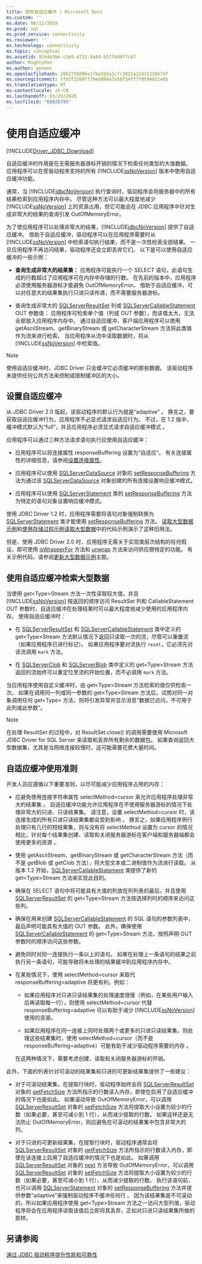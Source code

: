 ```yaml
---
title: 使用自适应缓冲 | Microsoft Docs
ms.custom: ''
ms.date: 08/12/2019
ms.prod: sql
ms.prod_service: connectivity
ms.reviewer: ''
ms.technology: connectivity
ms.topic: conceptual
ms.assetid: 92d4e3be-c3e9-4732-9a60-b57f4d0f7cb7
author: MightyPen
ms.author: genemi
ms.openlocfilehash: 28b2750d96e1fbe5b5a1cfc3021a22415128b7df
ms.sourcegitcommit: ff82f3260ff79ed860a7a58f54ff7f0594851e6b
ms.translationtype: HT
ms.contentlocale: zh-CN
ms.lasthandoff: 03/29/2020
ms.locfileid: "69026799"
---
```

# <a name="using-adaptive-buffering"></a>使用自适应缓冲

[!INCLUDE[Driver_JDBC_Download](../../includes/driver_jdbc_download.md)]

自适应缓冲的作用是在无需服务器游标开销的情况下检索任何类型的大值数据。 应用程序可以在受驱动程序支持的所有 [!INCLUDE[ssNoVersion](../../includes/ssnoversion-md.md)] 版本中使用自适应缓冲功能。

通常，当 [!INCLUDE[jdbcNoVersion](../../includes/jdbcnoversion_md.md)] 执行查询时，驱动程序会将服务器中的所有结果检索到应用程序内存中。 尽管这种方法可以最大程度地减少 [!INCLUDE[ssNoVersion](../../includes/ssnoversion-md.md)] 上的资源占用，但它可能会在 JDBC 应用程序中针对生成非常大的结果的查询引发 OutOfMemoryError。

为了使应用程序可以处理非常大的结果，[!INCLUDE[jdbcNoVersion](../../includes/jdbcnoversion_md.md)] 提供了自适应缓冲。 借助于自适应缓冲，驱动程序可以在应用程序需要时从 [!INCLUDE[ssNoVersion](../../includes/ssnoversion-md.md)] 中检索语句执行结果，而不是一次性检索全部结果。 一旦应用程序不再访问结果，驱动程序还会立即丢弃它们。 以下是可以使用自适应缓冲的一些示例：

- **查询生成非常大的结果集：** 应用程序可能执行一个 SELECT 语句，此语句生成的行数超过了应用程序可在内存中存储的行数。 在先前的版本中，应用程序必须使用服务器游标才能避免 OutOfMemoryError。 借助于自适应缓冲，可以对任意大的结果集执行只进只读传递，而不需要服务器游标。

- 查询生成非常大的 [SQLServerResultSet](../../connect/jdbc/reference/sqlserverresultset-class.md) 列或 [SQLServerCallableStatement](../../connect/jdbc/reference/sqlservercallablestatement-class.md) OUT 参数值：    应用程序可检索单个值（列或 OUT 参数），而该值太大，无法全部放入应用程序内存中。 通过自适应缓冲，客户端应用程序可以使用 getAsciiStream、getBinaryStream 或 getCharacterStream 方法将此类值作为流来进行检索。 当应用程序从流中读取数据时，将从 [!INCLUDE[ssNoVersion](../../includes/ssnoversion-md.md)] 中检索值。

> [!NOTE]  
> 使用自适应缓冲时，JDBC Driver 只会缓冲它必须缓冲的那些数据。 该驱动程序未提供任何公共方法来控制或限制缓冲区的大小。

## <a name="setting-adaptive-buffering"></a>设置自适应缓冲

从 JDBC Driver 2.0 版起，该驱动程序的默认行为就是“adaptive”  。 换言之，要获取自适应缓冲行为，应用程序不必显式请求自适应行为。 不过，在 1.2 版中，缓冲模式默认为“full”，并且应用程序必须显式请求自适应缓冲模式  。

应用程序可以通过三种方法请求语句执行应使用自适应缓冲：

- 应用程序可以将连接属性 responseBuffering  设置为“自适应”。 有关连接属性的详细信息，请参阅[设置连接属性](../../connect/jdbc/setting-the-connection-properties.md)。

- 应用程序可以使用 [SQLServerDataSource](../../connect/jdbc/reference/sqlserverdatasource-class.md) 对象的 [setResponseBuffering](../../connect/jdbc/reference/setresponsebuffering-method-sqlserverdatasource.md) 方法为通过该 [SQLServerDataSource](../../connect/jdbc/reference/sqlserverdatasource-class.md) 对象创建的所有连接设置响应缓冲模式。

- 应用程序可以使用 [SQLServerStatement](../../connect/jdbc/reference/sqlserverstatement-class.md) 类的 [setResponseBuffering](../../connect/jdbc/reference/setresponsebuffering-method-sqlserverstatement.md) 方法为特定的语句对象设置响应缓冲模式。

使用 JDBC Driver 1.2 时，应用程序需要将语句对象强制转换为 [SQLServerStatement](../../connect/jdbc/reference/sqlserverstatement-class.md) 类才能使用 [setResponseBuffering](../../connect/jdbc/reference/setresponsebuffering-method-sqlserverstatement.md) 方法。 [读取大型数据示例](../../connect/jdbc/reading-large-data-sample.md)和[使用存储过程示例读取大型数据](../../connect/jdbc/reading-large-data-with-stored-procedures-sample.md)中的代码示例演示了这种旧用法。

但是，使用 JDBC Driver 2.0 时，应用程序无需关于实现类层次结构的任何假设，即可使用 [isWrapperFor](../../connect/jdbc/reference/iswrapperfor-method-sqlserverstatement.md) 方法和 [unwrap](../../connect/jdbc/reference/unwrap-method-sqlserverstatement.md) 方法来访问供应商特定的功能。 有关示例代码，请参阅[更新大型数据示例](../../connect/jdbc/updating-large-data-sample.md)主题。

## <a name="retrieving-large-data-with-adaptive-buffering"></a>使用自适应缓冲检索大型数据

当使用 get\<Type>Stream 方法一次性读取较大值，并且 [!INCLUDE[ssNoVersion](../../includes/ssnoversion-md.md)] 按返回的顺序访问 ResultSet 列和 CallableStatement OUT 参数时，自适应缓冲在处理结果时可以最大程度地减少使用的应用程序内存。 使用自适应缓冲时：

- 在 [SQLServerResultSet](../../connect/jdbc/reference/sqlserverresultset-class.md) 和 [SQLServerCallableStatement](../../connect/jdbc/reference/sqlservercallablestatement-class.md) 类中定义的 get\<Type>Stream 方法默认情况下返回只读取一次的流，尽管可以重置流（如果应用程序已进行标记）。 如果应用程序要对流执行 `reset`，它必须先对该流调用 `mark` 方法。

- 在 [SQLServerClob](../../connect/jdbc/reference/sqlserverclob-class.md) 和 [SQLServerBlob](../../connect/jdbc/reference/sqlserverblob-class.md) 类中定义的 get\<Type>Stream 方法返回的流始终可以重定位至流的开始位置，而不必调用 `mark` 方法。

当应用程序使用自定义缓冲时，由 get\<Type>Stream 方法检索的值仅供检索一次。 如果在调用同一列或同一参数的 get\<Type>Stream 方法后，试图对同一对象调用任何 get\<Type> 方法，则将引发异常并显示消息“数据已访问，不可用于此列或此参数”。

> [!NOTE]
> 在处理 ResultSet 的过程中，对 ResultSet.close() 的调用需要使用 Microsoft JDBC Driver for SQL Server 来读取和丢弃所有剩余的数据包。 如果查询返回大型数据集，尤其是当网络连接较慢时，这可能需要花费大量时间。

## <a name="guidelines-for-using-adaptive-buffering"></a>自适应缓冲使用准则

开发人员应遵循以下重要准则，以尽可能减少应用程序占用的内存：

- 应避免使用连接字符串属性 selectMethod=cursor 来允许应用程序处理非常大的结果集  。 自适应缓冲功能允许应用程序在不使用服务器游标的情况下处理非常大的只进、只读结果集。 请注意，设置 selectMethod=cursor 时，该连接生成的所有只进只读结果集都会受到影响  。 换言之，如果应用程序例行处理只有几行的短结果集，则与没有将 selectMethod 设置为 cursor 的情况相比，针对每个结果集创建、读取和关闭服务器游标在客户端和服务器端都会使用更多的资源   。

- 使用 getAsciiStream、getBinaryStream 或 getCharacterStream 方法（而不是 getBlob 或 getClob 方法），将大型文本或二进制值作为流进行读取。 从版本 1.2 开始，[SQLServerCallableStatement](../../connect/jdbc/reference/sqlservercallablestatement-class.md) 类提供了新的 get\<Type>Stream 方法来实现此目的。

- 确保在 SELECT 语句中将可能具有大值的列放在列列表的最后，并且使用 [SQLServerResultSet](../../connect/jdbc/reference/sqlserverresultset-class.md) 的 get\<Type>Stream 方法按选择列时的顺序来访问这些列。

- 确保在用来创建 [SQLServerCallableStatement](../../connect/jdbc/reference/sqlservercallablestatement-class.md) 的 SQL 语句的参数列表中，最后声明可能具有大值的 OUT 参数。 此外，确保使用 [SQLServerCallableStatement](../../connect/jdbc/reference/sqlservercallablestatement-class.md) 的 get\<Type>Stream 方法，按照声明 OUT 参数时的顺序访问这些参数。

- 避免同时对同一连接执行一条以上的语句。 如果在处理上一条语句的结果之前执行另一条语句，可能导致将未处理的结果缓冲到应用程序内存中。

- 在某些情况下，使用 selectMethod=cursor  来取代 responseBuffering=adaptive  将更有利，例如：

  - 如果应用程序对只进只读结果集的处理速度很慢（例如，在某些用户输入后再读取每一行），则使用 selectMethod=cursor  代替 responseBuffering=adaptive  可以有助于减少 [!INCLUDE[ssNoVersion](../../includes/ssnoversion-md.md)] 使用的资源。

  - 如果应用程序在同一连接上同时处理两个或更多的只进只读结果集，则处理这些结果集时，使用 selectMethod=cursor（而不是 responseBuffering=adaptive）可能有助于减少驱动程序需要的内存   。

  在这两种情况下，需要考虑创建、读取和关闭服务器游标的开销。

此外，下面的列表针对可滚动的结果集和只进的可更新结果集提供了一些建议：

- 对于可滚动结果集，在提取行块时，驱动程序始终会将 [SQLServerResultSet](../../connect/jdbc/reference/sqlserverresultset-class.md) 对象的 [getFetchSize](../../connect/jdbc/reference/getfetchsize-method-sqlserverresultset.md) 方法所指示的行数读入内存，即使在启用了自适应缓冲的情况下也是如此。 如果滚动导致 OutOfMemoryError，可以调用 [SQLServerResultSet](../../connect/jdbc/reference/sqlserverresultset-class.md) 对象的 [setFetchSize](../../connect/jdbc/reference/setfetchsize-method-sqlserverresultset.md) 方法将提取大小设置为较少的行数（如果必要，甚至可减小到 1 行），从而减少提取的行数。 如果这样还是无法防止 OutOfMemoryError，则应避免在可滚动的结果集中包含非常大的列。

- 对于只进的可更新结果集，在提取行块时，驱动程序通常会将 [SQLServerResultSet](../../connect/jdbc/reference/sqlserverresultset-class.md) 对象的 [getFetchSize](../../connect/jdbc/reference/getfetchsize-method-sqlserverresultset.md) 方法所指示的行数读入内存，即使在该连接上启用了自适应缓冲的情况下也是如此。 如果调用 [SQLServerResultSet](../../connect/jdbc/reference/sqlserverresultset-class.md) 对象的 [next](../../connect/jdbc/reference/next-method-sqlserverresultset.md) 方法导致 OutOfMemoryError，可以调用 [SQLServerResultSet](../../connect/jdbc/reference/sqlserverresultset-class.md) 对象的 [setFetchSize](../../connect/jdbc/reference/setfetchsize-method-sqlserverresultset.md) 方法将提取大小设置为较少的行数（如果必要，甚至可减小到 1 行），从而减少提取的行数。 执行该语句前，也可以调用 [SQLServerStatement](../../connect/jdbc/reference/sqlserverstatement-class.md) 对象的 [setResponseBuffering](../../connect/jdbc/reference/setresponsebuffering-method-sqlserverstatement.md) 方法并提供参数“adaptive”来强制驱动程序不缓冲任何行  。 因为该结果集是不可滚动的，所以如果应用程序使用 get\<Type>Stream 方法之一访问大型列值，驱动程序将会在应用程序读取该值后立即将其丢弃，正如对只进只读结果集所做的那样。

## <a name="see-also"></a>另请参阅

[通过 JDBC 驱动程序提升性能和可靠性](../../connect/jdbc/improving-performance-and-reliability-with-the-jdbc-driver.md)
